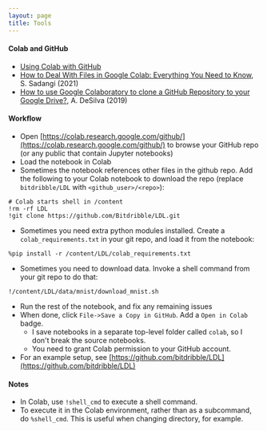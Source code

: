 ```yaml
---
layout: page
title: Tools
---
```


#### Colab and GitHub
* [Using Colab with GitHub](https://colab.research.google.com/github/googlecolab/colabtools/blob/master/notebooks/colab-github-demo.ipynb)
* [How to Deal With Files in Google Colab: Everything You Need to Know](https://neptune.ai/blog/google-colab-dealing-with-files), S. Sadangi (2021)
* [How to use Google Colaboratory to clone a GitHub Repository to your Google Drive?](https://medium.com/@ashwindesilva/how-to-use-google-colaboratory-to-clone-a-github-repository-e07cf8d3d22b), A. DeSilva (2019)

#### Workflow
* Open [https://colab.research.google.com/github/](https://colab.research.google.com/github/) to browse your GitHub repo (or any public that contain Jupyter notebooks)
* Load the notebook in Colab
* Sometimes the notebook references other files in the github repo. Add the following to your Colab notebook to download the repo (replace `bitdribble/LDL` with `<github_user>/<repo>`):
```
# Colab starts shell in /content
!rm -rf LDL
!git clone https://github.com/Bitdribble/LDL.git
```
* Sometimes you need extra python modules installed. Create a `colab_requirements.txt` in your git repo, and load it from the notebook:
```
%pip install -r /content/LDL/colab_requirements.txt
```
* Sometimes you need to download data. Invoke a shell command from your git repo to do that:
```
!/content/LDL/data/mnist/download_mnist.sh
```
* Run the rest of the notebook, and fix any remaining issues
* When done, click `File->Save a Copy in GitHub`. Add a `Open in Colab` badge.
  * I save notebooks in a separate top-level folder called `colab`, so I don't break the source notebooks.
  * You need to grant Colab permission to your GitHub account.
* For an example setup, see [https://github.com/bitdribble/LDL](https://github.com/bitdribble/LDL)


#### Notes
* In Colab, use `!shell_cmd` to execute a shell command.
* To execute it in the Colab environment, rather than as a subcommand, do `%shell_cmd`. This is useful when changing directory, for example.

